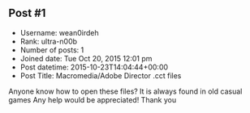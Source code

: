 ## Post #1
- Username: wean0irdeh
- Rank: ultra-n00b
- Number of posts: 1
- Joined date: Tue Oct 20, 2015 12:01 pm
- Post datetime: 2015-10-23T14:04:44+00:00
- Post Title: Macromedia/Adobe Director .cct files

Anyone know how to open these files? It is always found in old casual games
Any help would be appreciated!
Thank you
